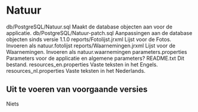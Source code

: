 Natuur
======

db/PostgreSQL/Natuur.sql        Maakt de database objecten aan voor de applicatie.
db/PostgreSQL/Natuur-patch.sql  Aanpassingen aan de database objecten sinds versie 1.1.0
reports/Fotolijst.jrxml         Lijst voor de Fotos. Invoeren als natuur.fotolijst
reports/Waarnemingen.jrxml      Lijst voor de Waarnemingen. Invoeren als natuur.waarnemingen
parameters.properties           Parameters voor de applicatie en algemene parameters?
README.txt                      Dit bestand.
resources_en.properties         Vaste teksten in het Engels.
resources_nl.properties         Vaste teksten in het Nederlands.

Uit te voeren van voorgaande versies
------------------------------------

Niets
